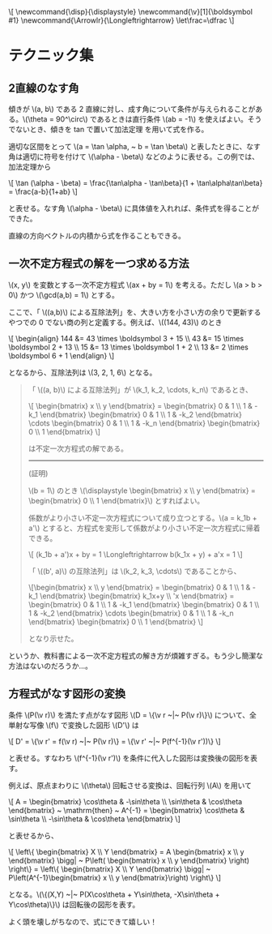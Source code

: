\\[
    \newcommand{\disp}{\displaystyle}
    \newcommand{\v}[1]{\boldsymbol #1}
    \newcommand{\Arrowlr}{\Longleftrightarrow}
    \let\frac=\dfrac
\\]

# テクニック集

## 2直線のなす角

傾きが \\(a, b\\) である 2 直線に対し、成す角について条件が与えられることがある。\\(\theta = 90^\circ\\) であるときは直行条件 \\(ab = -1\\) を使えばよい。そうでないとき、<uj>傾きを tan で置いて加法定理</uj> を用いて式を作る。

適切な区間をとって \\(a = \tan \alpha, ~ b = \tan \beta\\) と表したときに、なす角は適切に符号を付けて \\(\alpha - \beta\\) などのように表せる。この例では、加法定理から

\\[ \tan (\alpha - \beta) = \frac{\tan\alpha - \tan\beta}{1 + \tan\alpha\tan\beta} = \frac{a-b}{1+ab} \\]

と表せる。なす角 \\(\alpha - \beta\\) に具体値を入れれば、条件式を得ることができた。

直線の方向ベクトルの内積から式を作ることもできる。


## 一次不定方程式の解を一つ求める方法

\\(x, y\\) を変数とする一次不定方程式 \\(ax + by = 1\\) を考える。ただし \\(a > b > 0\\) かつ \\(\gcd(a,b) = 1\\) とする。

ここで、「 \\((a,b)\\) による互除法列」を、大きい方を小さい方の余りで更新するやつでの 0 でない商の列と定義する。例えば、\\((144, 43)\\) のとき

\\[
\begin{align}
    144 &= 43 \times \boldsymbol 3 + 15 \\\\
    43 &= 15 \times \boldsymbol 2 + 13 \\\\
    15 &= 13 \times \boldsymbol 1 + 2 \\\\
    13 &= 2 \times \boldsymbol 6 + 1
\end{align}
\\]

となるから、互除法列は \\(3, 2, 1, 6\\) となる。

> 「 \\((a, b)\\) による互除法列」が \\(k_1, k_2, \cdots, k_n\\) であるとき、
>
> \\[ \begin{bmatrix} x \\\\ y \end{bmatrix} = \begin{bmatrix} 0 & 1 \\\\ 1 & -k_1 \end{bmatrix} \begin{bmatrix} 0 & 1 \\\\ 1 & -k_2 \end{bmatrix} \cdots \begin{bmatrix} 0 & 1 \\\\ 1 & -k_n \end{bmatrix} \begin{bmatrix} 0 \\\\ 1 \end{bmatrix} \\]
>
> は不定一次方程式の解である。
>
> ---
>
> (証明)
>
> \\(b = 1\\) のとき \\(\displaystyle \begin{bmatrix} x \\\\ y \end{bmatrix} = \begin{bmatrix} 0 \\\\ 1 \end{bmatrix}\\) とすればよい。
>
> 係数がより小さい不定一次方程式について成り立つとする。\\(a = k_1b + a'\\) とすると、方程式を変形して係数がより小さい不定一次方程式に帰着できる。
>
> \\[ (k_1b + a')x + by = 1 \Longleftrightarrow b(k_1x + y) + a'x = 1 \\]
>
> 「 \\((b', a)\\) の互除法列」は \\(k_2, k_3, \cdots\\) であることから、
>
> \\[\begin{bmatrix} x \\\\ y \end{bmatrix} = \begin{bmatrix} 0 & 1 \\\\ 1 & -k_1 \end{bmatrix} \begin{bmatrix} k_1x+y \\\\ 'x \end{bmatrix} = \begin{bmatrix} 0 & 1 \\\\ 1 & -k_1 \end{bmatrix} \begin{bmatrix} 0 & 1 \\\\ 1 & -k_2 \end{bmatrix} \cdots \begin{bmatrix} 0 & 1 \\\\ 1 & -k_n \end{bmatrix} \begin{bmatrix} 0 \\\\ 1 \end{bmatrix} \\]
>
> となり示せた。

というか、教科書による一次不定方程式の解き方が煩雑すぎる。もう少し簡潔な方法はないのだろうか…。


## 方程式がなす図形の変換

条件 \\(P(\v r)\\) を満たす点がなす図形 \\(D = \\{\v r \~|\~ P(\v r)\\}\\) について、全単射な写像 \\(f\\) で変換した図形 \\(D'\\) は

\\[
    D' = \\{\v r' = f(\v r) \~|\~ P(\v r)\\} = \\{\v r' \~|\~ P(f^{-1}(\v r'))\\}
\\]

と表せる。すなわち \\(f^{-1}(\v r')\\) を条件に代入した図形は変換後の図形を表す。

例えば、原点まわりに \\(\theta\\) 回転させる変換は、回転行列 \\(A\\) を用いて

\\[
    A = \begin{bmatrix} \cos\theta & -\sin\theta \\\\ \sin\theta & \cos\theta \end{bmatrix} ~ \mathrm{then} ~ A^{-1} = \begin{bmatrix} \cos\theta & \sin\theta \\\\ -\sin\theta & \cos\theta \end{bmatrix}
\\]

と表せるから、

\\[
    \left\\{
        \begin{bmatrix} X \\\\ Y \end{bmatrix} = A \begin{bmatrix} x \\\\ y \end{bmatrix} \bigg| ~ P\left( \begin{bmatrix} x \\\\ y \end{bmatrix} \right)
    \right\\}
    = \left\\{
        \begin{bmatrix} X \\\\ Y \end{bmatrix} \bigg| ~ P\left(A^{-1}\begin{bmatrix} x \\\\ y \end{bmatrix}\right)
    \right\\}
\\]

となる。\\(\\{(X,Y) \~|\~ P(X\cos\theta + Y\sin\theta, -X\sin\theta + Y\cos\theta)\\}\\) は回転後の図形を表す。

よく頭を壊しがちなので、式にできて嬉しい！
